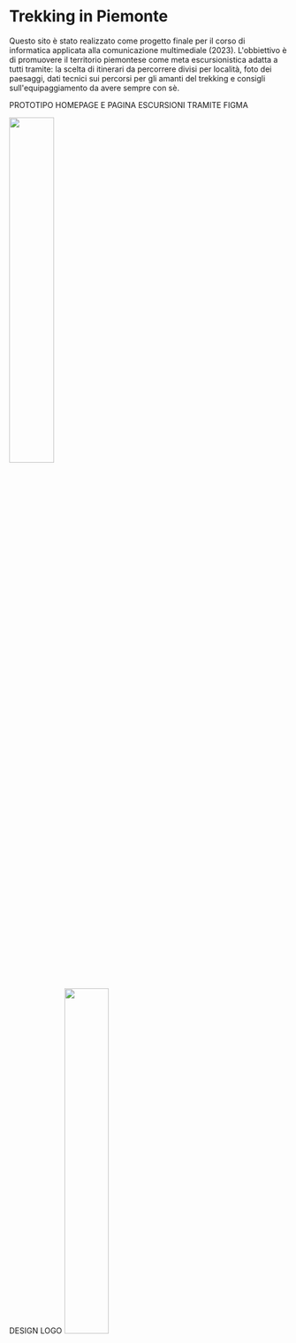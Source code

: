 # Trekking in Piemonte
Questo sito è stato realizzato come progetto finale per il corso di informatica applicata alla comunicazione multimediale (2023). 
L'obbiettivo è di promuovere il territorio piemontese come meta escursionistica adatta a tutti tramite: la scelta di itinerari da percorrere divisi per località, foto dei paesaggi, dati tecnici sui percorsi per gli amanti del trekking e consigli sull'equipaggiamento da avere sempre con sè. 

PROTOTIPO HOMEPAGE E PAGINA ESCURSIONI TRAMITE FIGMA

<img src="https://github.com/alessiaespositomar/Trekking_in_Piemonte/assets/128999656/e07e1a60-51ee-419e-a5dd-65de6da257a0.jpg" width=40% height=40%>


DESIGN LOGO
<img src="https://github.com/alessiaespositomar/Trekking_in_Piemonte/assets/128999656/9202aa1c-561f-4333-8c0e-09c57b78a5e3.png" width=40% height=40%>
